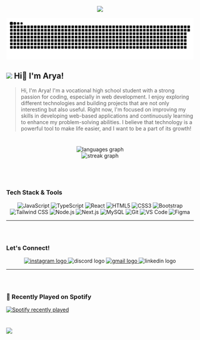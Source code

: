 <p align="center">
  <img src="https://media1.tenor.com/m/kuj-2khBrDEAAAAd/micii.gif" width="500">
</p>

![GitHub Contribution](./github-user-contribution2.svg)   

<h2> <img src="https://media.giphy.com/media/mGcNjsfWAjY5AEZNw6/giphy.gif" width="50"> Hi👋 I'm Arya!</h2> 

> Hi, I'm Arya! I'm a vocational high school student with a strong passion for coding, especially in web development. I enjoy exploring different technologies and building projects that are not only interesting but also useful. Right now, I'm focused on improving my skills in developing web-based applications and continuously learning to enhance my problem-solving abilities. I believe that technology is a powerful tool to make life easier, and I want to be a part of its growth!

###

<br>

<div align="center">
  <img src="https://github-readme-stats.vercel.app/api/top-langs?username=AryaEm&locale=en&hide_title=false&layout=compact&card_width=320&langs_count=4&theme=rose_pine&hide_border=true" height="150" alt="languages graph" />
  <br>
  <img src="https://streak-stats.demolab.com?user=AryaEm&locale=en&mode=daily&theme=rose_pine&hide_border=true&border_radius=5" height="150" alt="streak graph"  />
</div>

###

<br>
<br>

### Tech Stack & Tools
<div align="center">
  <img src="https://cdn.jsdelivr.net/gh/devicons/devicon/icons/javascript/javascript-plain.svg" height="35" alt="JavaScript" />
  <img src="https://cdn.jsdelivr.net/gh/devicons/devicon/icons/typescript/typescript-original.svg" height="35" alt="TypeScript" />
  <img src="https://cdn.jsdelivr.net/gh/devicons/devicon/icons/react/react-original.svg" height="35" alt="React" />
  <img src="https://cdn.jsdelivr.net/gh/devicons/devicon/icons/html5/html5-original.svg" height="35" alt="HTML5" />
  <img src="https://cdn.jsdelivr.net/gh/devicons/devicon/icons/css3/css3-original.svg" height="35" alt="CSS3" />
  <img src="https://cdn.jsdelivr.net/gh/devicons/devicon/icons/bootstrap/bootstrap-original.svg" height="35" alt="Bootstrap" />
  <img src="https://cdn.jsdelivr.net/gh/devicons/devicon/icons/tailwindcss/tailwindcss-original-wordmark.svg" height="35" alt="Tailwind CSS" />
  <img src="https://cdn.jsdelivr.net/gh/devicons/devicon/icons/nodejs/nodejs-original.svg" height="35" alt="Node.js" />
  <img src="https://cdn.jsdelivr.net/gh/devicons/devicon/icons/nextjs/nextjs-original.svg" height="35" alt="Next.js" />
  <img src="https://cdn.jsdelivr.net/gh/devicons/devicon/icons/mysql/mysql-original.svg" height="35" alt="MySQL" />
  <img src="https://cdn.jsdelivr.net/gh/devicons/devicon/icons/git/git-original.svg" height="35" alt="Git" />
  <img src="https://cdn.jsdelivr.net/gh/devicons/devicon/icons/vscode/vscode-original.svg" height="35" alt="VS Code" />
  <img src="https://cdn.jsdelivr.net/gh/devicons/devicon/icons/figma/figma-original.svg" height="25" alt="Figma" />
</div>

----------
###

<br>

### Let's Connect!
<div align="center">
  <a href="https://www.instagram.com/aryaa.em" target="_blank">
<a href="https://www.instagram.com/aryaa.em" target="_blank">
    <img src="https://img.shields.io/static/v1?message=Instagram&logo=instagram&label=&color=E4405F&logoColor=white&labelColor=&style=for-the-badge" height="30" alt="instagram logo"  />
  </a>
  <img src="https://img.shields.io/static/v1?message=Discord&logo=discord&label=&color=7289DA&logoColor=white&labelColor=&style=for-the-badge" height="30" alt="discord logo"  />
  <a href="ary4maulanaa@gmail.com" target="_blank">
    <img src="https://img.shields.io/static/v1?message=Gmail&logo=gmail&label=&color=D14836&logoColor=white&labelColor=&style=for-the-badge" height="30" alt="gmail logo"  />
  </a>
  <img src="https://img.shields.io/static/v1?message=LinkedIn&logo=linkedin&label=&color=0077B5&logoColor=white&labelColor=&style=for-the-badge" height="30" alt="linkedin logo"  />
</div>

----------
###

<br>

### 🎵 Recently Played on Spotify
<div align="left">
  <a href="https://open.spotify.com/user/31ny25fko7qrrzcdhzq7frs6n6ca">
    <img src="https://spotify-recently-played-readme.vercel.app/api?user=31ny25fko7qrrzcdhzq7frs6n6ca&count=5&unique=false" alt="Spotify recently played" />
  </a>
</div>

###

<br>

<div align="left">
  <img src="https://visitor-badge.laobi.icu/badge?page_id=AryaEm.AryaEm&left_color=mediumaquamarine&right_color=slategrey&left_text=Profile%20Views" />
</div>
